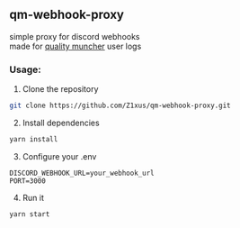 ## qm-webhook-proxy

simple proxy for discord webhooks  
made for [quality muncher](https://github.com/qm-org/qualitymuncher/) user logs

### Usage:
1. Clone the repository
```bash
git clone https://github.com/Z1xus/qm-webhook-proxy.git
```
2. Install dependencies
```bash
yarn install
```
3. Configure your .env
```Shell
DISCORD_WEBHOOK_URL=your_webhook_url
PORT=3000
```
4. Run it 
```bash
yarn start
```
